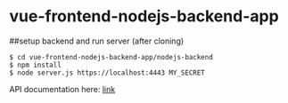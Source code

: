 # vue-frontend-nodejs-backend-app

##setup backend and run server (after cloning)
```
$ cd vue-frontend-nodejs-backend-app/nodejs-backend
$ npm install
$ node server.js https://localhost:4443 MY_SECRET
```
API documentation here: [link](https://docs.google.com/document/d/1QOctNGe9xRQrzgp_gkEX_eVE41ymubZAy8pi03vsQvM/edit)

